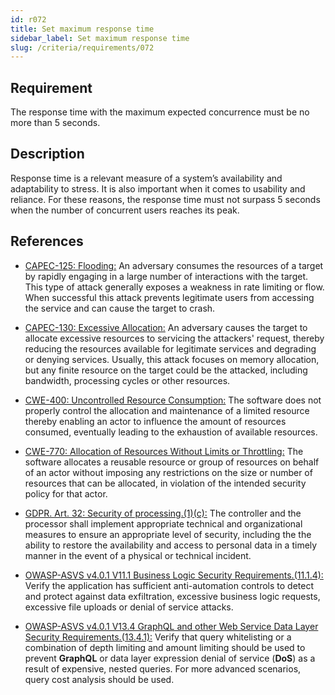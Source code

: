 ```yaml
---
id: r072
title: Set maximum response time
sidebar_label: Set maximum response time
slug: /criteria/requirements/072
---
```


## Requirement

The response time
with the maximum expected concurrence
must be no more than 5 seconds.

## Description

Response time is a relevant measure
of a system’s availability
and adaptability to stress.
It is also important
when it comes to usability and reliance.
For these reasons,
the response time
must not surpass 5 seconds
when the number of concurrent users reaches its peak.

## References

- [CAPEC-125: Flooding:](https://capec.mitre.org/data/definitions/125.html)
An adversary consumes the resources
of a target by rapidly engaging
in a large number of interactions with the target.
This type of attack
generally exposes a weakness
in rate limiting or flow.
When successful
this attack prevents legitimate users
from accessing the service
and can cause the target to crash.

- [CAPEC-130: Excessive Allocation:](https://capec.mitre.org/data/definitions/130.html)
An adversary causes the target
to allocate excessive resources
to servicing the attackers' request,
thereby reducing the resources available
for legitimate services
and degrading or denying services.
Usually,
this attack focuses on
memory allocation,
but any finite resource on the target
could be the attacked,
including bandwidth,
processing cycles or other resources.

- [CWE-400: Uncontrolled Resource Consumption:](https://cwe.mitre.org/data/definitions/400.html)
The software does not properly control
the allocation and maintenance
of a limited resource
thereby enabling an actor
to influence the amount of resources consumed,
eventually leading to the exhaustion
of available resources.

- [CWE-770: Allocation of Resources Without Limits or Throttling:](https://cwe.mitre.org/data/definitions/770.html)
The software allocates a reusable resource
or group of resources on behalf of an actor
without imposing any restrictions on the size
or number of resources
that can be allocated,
in violation of the intended security policy
for that actor.

- [GDPR. Art. 32: Security of processing.(1)(c):](https://gdpr-info.eu/art-32-gdpr/)
The controller and the processor
shall implement appropriate technical
and organizational measures to ensure
an appropriate level of security,
including the the ability to restore the availability
and access to personal data
in a timely manner in the event of a physical
or technical incident.

- [OWASP-ASVS v4.0.1 V11.1 Business Logic Security Requirements.(11.1.4):](https://owasp.org/www-pdf-archive/OWASP_Application_Security_Verification_Standard_4.0-en.pdf)
Verify the application has sufficient anti-automation controls
to detect and protect against data exfiltration,
excessive business logic requests,
excessive file uploads
or denial of service attacks.

- [OWASP-ASVS v4.0.1 V13.4 GraphQL and other Web Service Data Layer Security Requirements.(13.4.1):](https://owasp.org/www-pdf-archive/OWASP_Application_Security_Verification_Standard_4.0-en.pdf)
Verify that query whitelisting
or a combination of depth limiting and amount
limiting should be used to prevent **GraphQL**
or data layer expression denial of service (**DoS**)
as a result of expensive,
nested queries.
For more advanced scenarios,
query cost analysis should be used.
